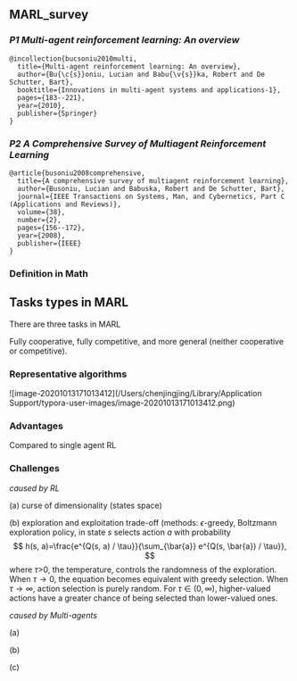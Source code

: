## MARL_survey

### *P1 Multi-agent reinforcement learning: An overview*

```
@incollection{bucsoniu2010multi,
  title={Multi-agent reinforcement learning: An overview},
  author={Bu{\c{s}}oniu, Lucian and Babu{\v{s}}ka, Robert and De Schutter, Bart},
  booktitle={Innovations in multi-agent systems and applications-1},
  pages={183--221},
  year={2010},
  publisher={Springer}
}
```

### *P2 A Comprehensive Survey of Multiagent Reinforcement Learning*

```
@article{busoniu2008comprehensive,
  title={A comprehensive survey of multiagent reinforcement learning},
  author={Busoniu, Lucian and Babuska, Robert and De Schutter, Bart},
  journal={IEEE Transactions on Systems, Man, and Cybernetics, Part C (Applications and Reviews)},
  volume={38},
  number={2},
  pages={156--172},
  year={2008},
  publisher={IEEE}
}
```

### Definition in Math



## Tasks types in MARL 

There are three tasks in MARL 

Fully cooperative, fully competitive, and more general (neither cooperative or competitive).



### Representative algorithms 

![image-20201013171013412](/Users/chenjingjing/Library/Application Support/typora-user-images/image-20201013171013412.png)

### Advantages 

Compared to single agent RL



### Challenges

*caused by RL* 

(a)  curse of dimensionality  (states space)

(b)  exploration and exploitation trade-off (methods: $\epsilon$-greedy, Boltzmann exploration policy, in state $s$ selects action $a$ with probability
$$
h(s, a)=\frac{e^{Q(s, a) / \tau}}{\sum_{\bar{a}} e^{Q(s, \bar{a}) / \tau}},
$$
where $\tau$>0, the temperature, controls the randomness of the exploration. When $\tau \rightarrow 0$, the equation becomes equivalent with greedy selection. When $\tau \rightarrow \infty$, action selection is purely random. For $\tau \in (0,\infty)$, higher-valued actions have a greater chance of being selected than lower-valued ones.

*caused by Multi-agents*

(a) 

(b)

(c)